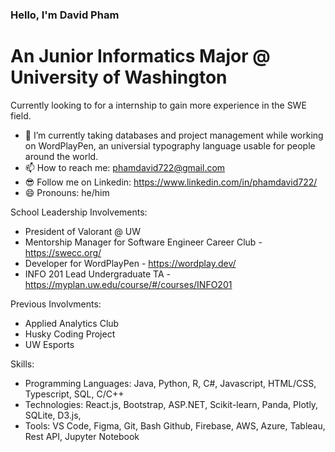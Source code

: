 ### Hello, I'm David Pham
# An Junior Informatics Major @ University of Washington
Currently looking to for a internship to gain more experience in the SWE field.

- 🔭 I’m currently taking databases and project management while working on WordPlayPen, an universial typography language usable for people around the world. 
- 📫 How to reach me: phamdavid722@gmail.com
- 😎 Follow me on Linkedin: https://www.linkedin.com/in/phamdavid722/
- 😄 Pronouns: he/him

School Leadership Involvements: 
- President of Valorant @ UW
- Mentorship Manager for Software Engineer Career Club - https://swecc.org/
- Developer for WordPlayPen - https://wordplay.dev/
- INFO 201 Lead Undergraduate TA - https://myplan.uw.edu/course/#/courses/INFO201

Previous Involvments:
- Applied Analytics Club
- Husky Coding Project
- UW Esports

Skills:
- Programming Languages: Java, Python, R, C#, Javascript, HTML/CSS, Typescript, SQL, C/C++
- Technologies: React.js, Bootstrap,  ASP.NET, Scikit-learn, Panda, Plotly, SQLite, D3.js,  
- Tools: VS Code, Figma, Git, Bash Github, Firebase, AWS, Azure, Tableau, Rest API, Jupyter Notebook
